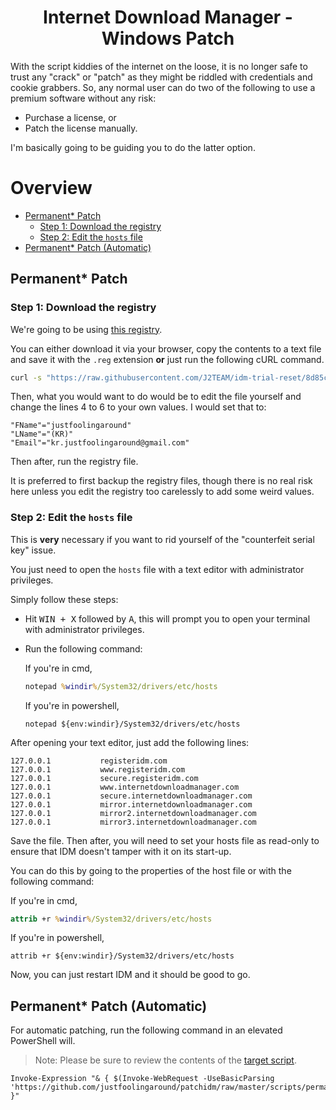 <h1 align="center">Internet Download Manager - Windows Patch</h1>

With the script kiddies of the internet on the loose, it is no longer safe to trust any "crack" or "patch" as they might be riddled with credentials and cookie grabbers. So, any normal user can do two of the following to use a premium software without any risk:
    
- Purchase a license, or
- Patch the license manually.

I'm basically going to be guiding you to do the latter option.

# Overview
- [Permanent* Patch](#permanent-patch)
   - [Step 1: Download the registry](#step-1--download-the-registry)
   - [Step 2: Edit the `hosts` file](#step-2--edit-the-hosts-file)
- [Permanent* Patch (Automatic)](##permanent-patch-automatic-)

## Permanent* Patch

### Step 1: Download the registry

We're going to be using [this registry](https://raw.githubusercontent.com/J2TEAM/idm-trial-reset/8d85c475094c5b941ab917e2b6e5732e72076f1c/src/idm_reg.reg).

You can either download it via your browser, copy the contents to a text file and save it with the `.reg` extension **or** just run the following cURL command.

```sh
curl -s "https://raw.githubusercontent.com/J2TEAM/idm-trial-reset/8d85c475094c5b941ab917e2b6e5732e72076f1c/src/idm_reg.reg" -o "idm_reg.reg"
```

Then, what you would want to do would be to edit the file yourself and change the lines 4 to 6 to your own values. I would set that to:

```
"FName"="justfoolingaround"
"LName"="(KR)"
"Email"="kr.justfoolingaround@gmail.com"
```

Then after, run the registry file. 

It is preferred to first backup the registry files, though there is no real risk here unless you edit the registry too carelessly to add some weird values.

### Step 2: Edit the `hosts` file

This is **very** necessary if you want to rid yourself of the "counterfeit serial key" issue.

You just need to open the `hosts` file with a text editor with administrator privileges.

Simply follow these steps:

- Hit <kbd>WIN + X</kbd> followed by <kbd>A</kbd>, this will prompt you to open your terminal with administrator privileges.
- Run the following command:

    If you're in cmd,

    ```cmd
    notepad %windir%/System32/drivers/etc/hosts
    ```

    If you're in powershell,

    ```pwsh
    notepad ${env:windir}/System32/drivers/etc/hosts
    ```

After opening your text editor, just add the following lines:

```
127.0.0.1           registeridm.com
127.0.0.1           www.registeridm.com
127.0.0.1           secure.registeridm.com
127.0.0.1           www.internetdownloadmanager.com
127.0.0.1           secure.internetdownloadmanager.com
127.0.0.1           mirror.internetdownloadmanager.com
127.0.0.1           mirror2.internetdownloadmanager.com
127.0.0.1           mirror3.internetdownloadmanager.com
```

Save the file. Then after, you will need to set your hosts file as read-only to ensure that IDM doesn't tamper with it on its start-up.

You can do this by going to the properties of the host file or with the following command:

If you're in cmd,

```cmd
attrib +r %windir%/System32/drivers/etc/hosts
```

If you're in powershell,

```pwsh
attrib +r ${env:windir}/System32/drivers/etc/hosts
```

Now, you can just restart IDM and it should be good to go.
## Permanent* Patch (Automatic)

For automatic patching, run the following command in an elevated PowerShell will. 

> Note: Please be sure to review the contents of the [target script](./scripts/permanent_patch.ps1).

```pwsh
Invoke-Expression "& { $(Invoke-WebRequest -UseBasicParsing 'https://github.com/justfoolingaround/patchidm/raw/master/scripts/permanent_patch.ps1') }"
```
